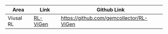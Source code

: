 | Area      | Link                                                 | Github Link                              |
| --------- | ---------------------------------------------------- | ---------------------------------------- |
| Viusal RL | [RL-ViGen](https://gemcollector.github.io/RL-ViGen/) | https://github.com/gemcollector/RL-ViGen |

